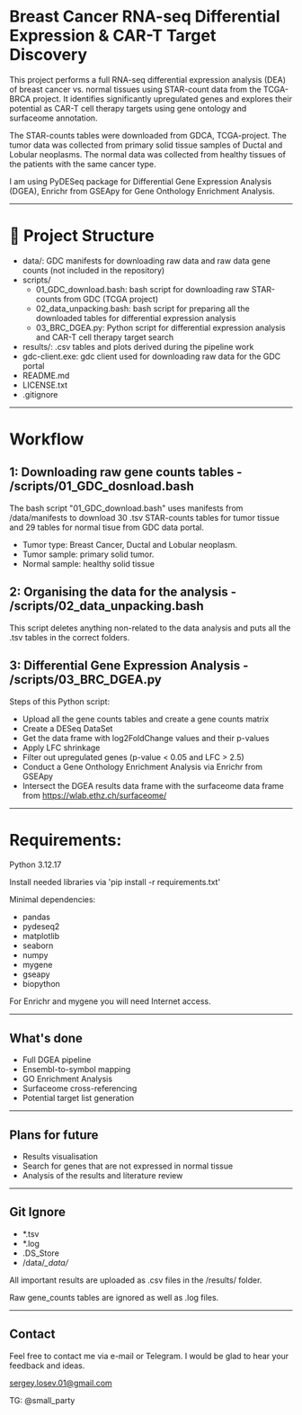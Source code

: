 # Breast Cancer RNA-seq Differential Expression & CAR-T Target Discovery

This project performs a full RNA-seq differential expression analysis (DEA) of breast cancer vs. normal tissues using STAR-count data from the TCGA-BRCA project. It identifies significantly upregulated genes and explores their potential as CAR-T cell therapy targets using gene ontology and surfaceome annotation.

The STAR-counts tables were downloaded from GDCA, TCGA-project. The tumor data was collected from primary solid tissue samples of Ductal and Lobular neoplasms. The normal data was collected from healthy tissues of the patients with the same cancer type.

I am using PyDESeq package for Differential Gene Expression Analysis (DGEA), Enrichr from GSEApy for Gene Onthology Enrichment Analysis. 

---

# 📁 Project Structure
- data/: GDC manifests for downloading raw data and raw data gene counts (not included in the repository)
- scripts/
  - 01_GDC_download.bash: bash script for downloading raw STAR-counts from GDC (TCGA project)
  - 02_data_unpacking.bash: bash script for preparing all the downloaded tables for differential expression analysis
  - 03_BRC_DGEA.py: Python script for differential expression analysis and CAR-T cell therapy target search
- results/: .csv tables and plots derived during the pipeline work
- gdc-client.exe: gdc client used for downloading raw data for the GDC portal
- README.md
- LICENSE.txt
- .gitignore

---

# Workflow
## **1: Downloading raw gene counts tables - /scripts/01_GDC_dosnload.bash**
The bash script "01_GDC_download.bash" uses manifests from /data/manifests to download 30 .tsv STAR-counts tables for tumor tissue and 29 tables for normal tisue from GDC data portal. 

- Tumor type: Breast Cancer, Ductal and Lobular neoplasm.
- Tumor sample: primary solid tumor.
- Normal sample: healthy solid tissue	

## **2: Organising the data for the analysis - /scripts/02_data_unpacking.bash**
This script deletes anything non-related to the data analysis and puts all the .tsv tables in the correct folders.

## **3: Differential Gene Expression Analysis - /scripts/03_BRC_DGEA.py**
Steps of this Python script:
- Upload all the gene counts tables and create a gene counts matrix
- Create a DESeq DataSet
- Get the data frame with log2FoldChange values and their p-values
- Apply LFC shrinkage
- Filter out upregulated genes (p-value < 0.05 and LFC > 2.5)
- Conduct a Gene Onthology Enrichment Analysis via Enrichr from GSEApy
- Intersect the DGEA results data frame with the surfaceome data frame from https://wlab.ethz.ch/surfaceome/


---

# Requirements:
Python 3.12.17

Install needed libraries via 'pip install -r requirements.txt'

Minimal dependencies:
- pandas
- pydeseq2
- matplotlib
- seaborn
- numpy
- mygene
- gseapy
- biopython

For Enrichr and mygene you will need Internet access.

---

## What's done
- Full DGEA pipeline
- Ensembl-to-symbol mapping
- GO Enrichment Analysis
- Surfaceome cross-referencing
- Potential target list generation

---

## Plans for future
- Results visualisation
- Search for genes that are not expressed in normal tissue
- Analysis of the results and literature review

---

## Git Ignore
- *.tsv
- *.log
- .DS_Store
- /data/*_data/*

All important results are uploaded as .csv files in the /results/ folder.

Raw gene_counts tables are ignored as well as .log files.

---
## Contact
Feel free to contact me via e-mail or Telegram. I would be glad to hear your feedback and ideas.

sergey.losev.01@gmail.com

TG: @small_party
